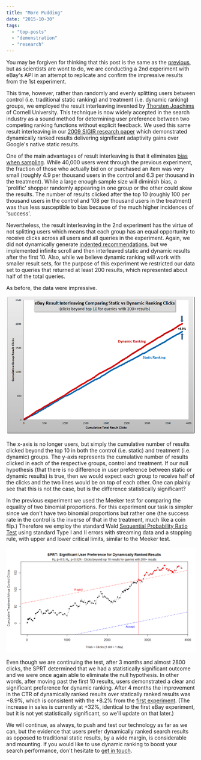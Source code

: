 ```yaml
---
title: "More Pudding"
date: "2015-10-30"
tags: 
  - "top-posts"
  - "demonstration"
  - "research"
---
```


You may be forgiven for thinking that this post is the same as the [previous](/rank-dynamics/the-proof-is-in-the-pudding/), but as scientists are wont to do, we are conducting a 2nd experiment with eBay's API in an attempt to replicate and confirm the impressive results from the 1st experiment.

This time, however, rather than randomly and evenly splitting users between control (i.e. traditional static ranking) and treatment (i.e. dynamic ranking) groups, we employed the result interleaving invented by [Thorsten Joachims](http://www.cs.cornell.edu/People/tj/) of Cornell University. This technique is now widely accepted in the search industry as a sound method for determining user preference between two competing ranking functions without explicit feedback. We used this same result interleaving in our [2009 SIGIR research paper](/rank-dynamics/evaluating-surf-canyons-technology-part-2/) which demonstrated dynamically ranked results delivering significant adaptivity gains over Google's native static results.

One of the main advantages of result interleaving is that it eliminates [bias when sampling](https://en.wikipedia.org/wiki/Sampling_bias). While 40,000 users went through the previous experiment, the fraction of those who actually bid on or purchased an item was very small (roughly 4.9 per thousand users in the control and 6.3 per thousand in the treatment). While a large enough sample size will diminish bias, a 'prolific' shopper randomly appearing in one group or the other could skew the results. The number of results clicked after the top 10 (roughly 100 per thousand users in the control and 108 per thousand users in the treatment) was thus less susceptible to bias because of the much higher incidences of 'success'.

Nevertheless, the result interleaving in the 2nd experiment has the virtue of not splitting users which means that each group has an equal opportunity to receive clicks across all users and all queries in the experiment. Again, we did not dynamically generate [indented recommendations](/rank-dynamics/discovering-discovery/), but we implemented infinite scroll and then interleaved static and dynamic results after the first 10. Also, while we believe dynamic ranking will work with smaller result sets, for the purpose of this experiment we restricted our data set to queries that returned at least 200 results, which represented about half of the total queries.

As before, the data were impressive.

[![eBay Interleaving Clicks](/assets/images/rank-dynamics/eBay-test-2-interleaving-clicks-2.png)](/rank-dynamics/eBay-test-2-interleaving-clicks-2.png)

The x-axis is no longer users, but simply the cumulative number of results clicked beyond the top 10 in both the control (i.e. static) and treatment (i.e. dynamic) groups. The y-axis represents the cumulative number of results clicked in each of the respective groups, control and treatment. If our null hypothesis (that there is no difference in user preference between static or dynamic results) is true, then we would expect each group to receive half of the clicks and the two lines would be on top of each other. One can plainly see that this is not the case, but is the difference statistically significant?

In the previous experiment we used the Meeker test for comparing the equality of two binomial proportions. For this experiment our task is simpler since we don't have two binomial proportions but rather one (the success rate in the control is the inverse of that in the treatment, much like a coin flip.) Therefore we employ the standard Wald [Sequential Probability Ratio Test](https://en.wikipedia.org/wiki/Sequential_probability_ratio_test) using standard Type I and II errors with streaming data and a stopping rule, with upper and lower critical limits, similar to the Meeker test.

[![](/assets/images/rank-dynamics/SPRT.png)](/assets/images/rank-dynamics/SPRT.png)

Even though we are continuing the test, after 3 months and almost 2800 clicks, the SPRT determined that we had a statistically significant outcome and we were once again able to eliminate the null hypothesis. In other words, after moving past the first 10 results, users demonstrated a clear and significant preference for dynamic ranking. After 4 months the improvement in the CTR of dynamically ranked results over statically ranked results was +8.9%, which is consistent with the +8.2% from the [first experiment](/rank-dynamics/the-proof-is-in-the-pudding/). (The increase in sales is currently at +32%, identical to the first eBay experiment, but it is not yet statistically significant, so we'll update on that later.)

We will continue, as always, to push and test our technology as far as we can, but the evidence that users prefer dynamically ranked search results as opposed to traditional static results, by a wide margin, is considerable and mounting. If you would like to use dynamic ranking to boost your search performance, don't hesitate to [get in touch](https://mdcramer.github.io/).

